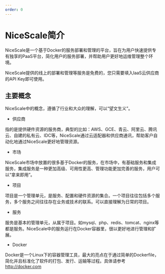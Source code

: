 ```yaml
---
order: 0
---
```

# NiceScale简介

NiceScale是一个基于Docker的服务部署和管理的平台，旨在为用户快速提供专有独享的PaaS平台，简化用户的服务部署，并帮助用户更好地运维管理整个环境。

NiceScale提供的线上的部署和管理等服务是免费的，您只需要填入IaaS云供应商的API Key即可使用。

## 主要概念

NiceScale中的概念，遵循了行业和大众的理解，可以“望文生义”。

* 供应商

指的是提供硬件资源的服务商，典型的比如：AWS、GCE、青云、阿里云、腾讯云、自建的私有云、IDC等，NiceScale通过云适配器和供应商通讯，帮助客户自动化地通过NiceScale更好地管理资源。

* 市场

NiceScale市场中放置的很多基于Docker的服务，在市场中，有基础服务和集成服务，集成服务是一种更加高级、可用性更高、管理功能更加完善的服务，用户可以“拿来即用”。

* 项目

项目是一个管理单元，是服务、配置和硬件资源的集合。一个项目往往包括多个服务，多个服务之间往往存在业务或技术的联系。可以直接理解为日常的项目。

* 服务

服务是基本的管理单元，从属于项目。如mysql、php、redis、tomcat、nginx等都是服务。NiceScale中的服务运行在Docker容器里，很以更好地进行管理和扩展。

* Docker

Docker是一个Linux下的容器管理工具，最大的亮点在于通过简单的Dockerfile，简化并且标准化了软件的打包、发行、运输等过程。具体请参考 http://docker.com
